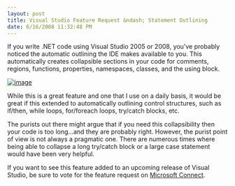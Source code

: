 ```yaml
---
layout: post
title: Visual Studio Feature Request &ndash; Statement Outlining
date: 6/16/2008 11:32:48 PM
---
```


If you write .NET code using Visual Studio 2005 or 2008, you’ve probably noticed the automatic outlining the IDE makes available to you. This automatically creates collapsible sections in your code for comments, regions, functions, properties, namespaces, classes, and the using block.

[![image](http://gwb.blob.core.windows.net/sdorman/WindowsLiveWriter/VisualStudioFeatureRequestStatementOutli_149FC/image_thumb_3.png "image")](http://gwb.blob.core.windows.net/sdorman/WindowsLiveWriter/VisualStudioFeatureRequestStatementOutli_149FC/image_8.png) 

While this is a great feature and one that I use on a daily basis, it would be great if this extended to automatically outlining control structures, such as if/then, while loops, for/foreach loops, try/catch blocks, etc.

The purists out there might argue that if you need this collapsibility then your code is too long…and they are probably right. However, the purist point of view is not always a pragmatic one. There are numerous times where being able to collapse a long try/catch block or a large case statement would have been very helpful.

If you want to see this feature added to an upcoming release of Visual Studio, be sure to vote for the feature request on [Microsoft Connect](https://connect.microsoft.com/VisualStudio/feedback/ViewFeedback.aspx?FeedbackID=351060 "https://connect.microsoft.com/VisualStudio/feedback/ViewFeedback.aspx?FeedbackID=351060").

